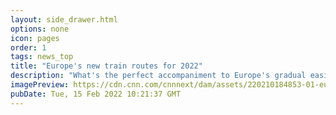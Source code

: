 ```yaml
---
layout: side_drawer.html
options: none
icon: pages
order: 1
tags: news_top
title: "Europe's new train routes for 2022"
description: "What's the perfect accompaniment to Europe's gradual easing of its pandemic rules? A burgeoning international rail network for 2022."
imagePreview: https://cdn.cnn.com/cnnnext/dam/assets/220210184853-01-europe-new-train-routes-2022-video-synd-2.jpg
pubDate: Tue, 15 Feb 2022 10:21:37 GMT
---
```

